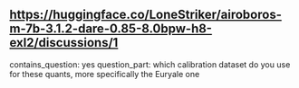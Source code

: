 ## https://huggingface.co/LoneStriker/airoboros-m-7b-3.1.2-dare-0.85-8.0bpw-h8-exl2/discussions/1

contains_question: yes
question_part: which calibration dataset do you use for these quants, more specifically the Euryale one
